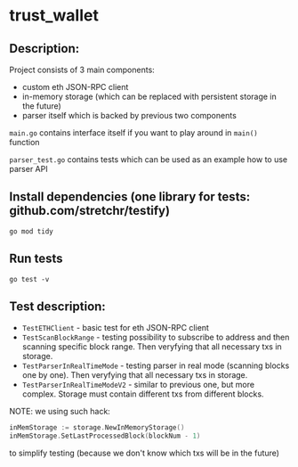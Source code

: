 # trust_wallet

## Description:
Project consists of 3 main components:
- custom eth JSON-RPC client
- in-memory storage (which can be replaced with persistent storage in the future)
- parser itself which is backed by previous two components

`main.go` contains interface itself if you want to play around in `main()` function

`parser_test.go` contains tests which can be used as an example how to use parser API

## Install dependencies (one library for tests: github.com/stretchr/testify)
`go mod tidy`

## Run tests
`go test -v`

## Test description:
- `TestETHClient` - basic test for eth JSON-RPC client
- `TestScanBlockRange` - testing possibility to subscribe to address and then scanning specific block range. Then veryfying that all necessary txs in storage.
- `TestParserInRealTimeMode` - testing parser in real mode (scanning blocks one by one). Then veryfying that all necessary txs in storage.
- `TestParserInRealTimeModeV2` - similar to previous one, but more complex. Storage must contain different txs from different blocks.

NOTE: we using such hack:
```go
inMemStorage := storage.NewInMemoryStorage()
inMemStorage.SetLastProcessedBlock(blockNum - 1)
```
to simplify testing (because we don't know which txs will be in the future)
